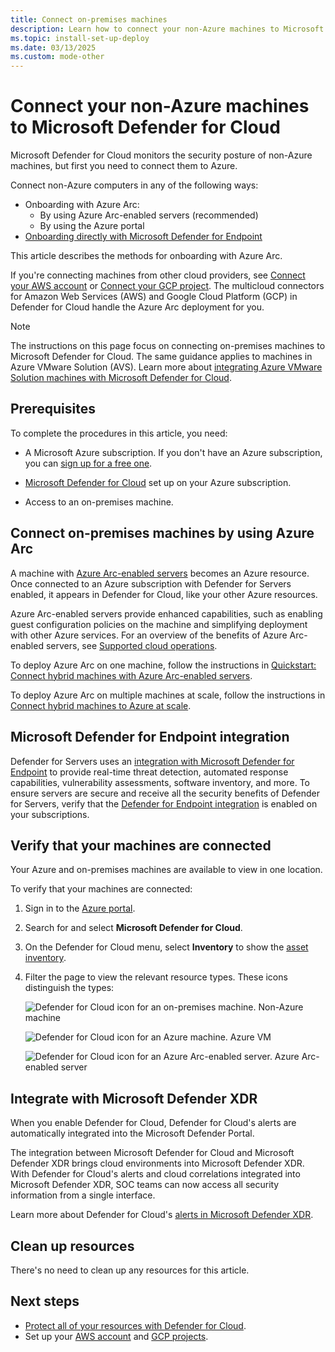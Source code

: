 ```yaml
---
title: Connect on-premises machines
description: Learn how to connect your non-Azure machines to Microsoft Defender for Cloud and monitor their security posture using Azure Arc and Defender for Endpoint.
ms.topic: install-set-up-deploy
ms.date: 03/13/2025
ms.custom: mode-other
---
```


# Connect your non-Azure machines to Microsoft Defender for Cloud

Microsoft Defender for Cloud monitors the security posture of non-Azure machines, but first you need to connect them to Azure.

Connect non-Azure computers in any of the following ways:

- Onboarding with Azure Arc:
  - By using Azure Arc-enabled servers (recommended)
  - By using the Azure portal
- [Onboarding directly with Microsoft Defender for Endpoint](onboard-machines-with-defender-for-endpoint.md)

This article describes the methods for onboarding with Azure Arc.

If you're connecting machines from other cloud providers, see [Connect your AWS account](quickstart-onboard-aws.md) or [Connect your GCP project](quickstart-onboard-gcp.md). The multicloud connectors for Amazon Web Services (AWS) and Google Cloud Platform (GCP) in Defender for Cloud handle the Azure Arc deployment for you.

> [!NOTE]
> The instructions on this page focus on connecting on-premises machines to Microsoft Defender for Cloud. The same guidance applies to machines in Azure VMware Solution (AVS). Learn more about [integrating Azure VMware Solution machines with Microsoft Defender for Cloud](/azure/azure-vmware/azure-security-integration).

## Prerequisites

To complete the procedures in this article, you need:

- A Microsoft Azure subscription. If you don't have an Azure subscription, you can [sign up for a free one](https://azure.microsoft.com/pricing/free-trial/).

- [Microsoft Defender for Cloud](get-started.md#enable-defender-for-cloud-on-your-azure-subscription) set up on your Azure subscription.

- Access to an on-premises machine.

## Connect on-premises machines by using Azure Arc

A machine with [Azure Arc-enabled servers](/azure/azure-arc/servers/overview) becomes an Azure resource. Once connected to an Azure subscription with Defender for Servers enabled, it appears in Defender for Cloud, like your other Azure resources.

Azure Arc-enabled servers provide enhanced capabilities, such as enabling guest configuration policies on the machine and simplifying deployment with other Azure services. For an overview of the benefits of Azure Arc-enabled servers, see [Supported cloud operations](/azure/azure-arc/servers/overview#supported-cloud-operations).

To deploy Azure Arc on one machine, follow the instructions in [Quickstart: Connect hybrid machines with Azure Arc-enabled servers](/azure/azure-arc/servers/learn/quick-enable-hybrid-vm).

To deploy Azure Arc on multiple machines at scale, follow the instructions in [Connect hybrid machines to Azure at scale](/azure/azure-arc/servers/onboard-service-principal).

## Microsoft Defender for Endpoint integration

Defender for Servers uses an [integration with Microsoft Defender for Endpoint](integration-defender-for-endpoint.md) to provide real-time threat detection, automated response capabilities, vulnerability assessments, software inventory, and more. To ensure servers are secure and receive all the security benefits of Defender for Servers, verify that the [Defender for Endpoint integration](enable-defender-for-endpoint.md) is enabled on your subscriptions.

## Verify that your machines are connected

Your Azure and on-premises machines are available to view in one location.

To verify that your machines are connected:

1. Sign in to the [Azure portal](https://portal.azure.com).

1. Search for and select **Microsoft Defender for Cloud**.

1. On the Defender for Cloud menu, select **Inventory** to show the [asset inventory](asset-inventory.md).

1. Filter the page to view the relevant resource types. These icons distinguish the types:

   ![Defender for Cloud icon for an on-premises machine.](./media/quickstart-onboard-machines/security-center-monitoring-icon1.png) Non-Azure machine
   
   ![Defender for Cloud icon for an Azure machine.](./media/quickstart-onboard-machines/security-center-monitoring-icon2.png) Azure VM
   
   ![Defender for Cloud icon for an Azure Arc-enabled server.](./media/quickstart-onboard-machines/arc-enabled-machine-icon.png) Azure Arc-enabled server
   
## Integrate with Microsoft Defender XDR

When you enable Defender for Cloud, Defender for Cloud's alerts are automatically integrated into the Microsoft Defender Portal.

The integration between Microsoft Defender for Cloud and Microsoft Defender XDR brings cloud environments into Microsoft Defender XDR. With Defender for Cloud's alerts and cloud correlations integrated into Microsoft Defender XDR, SOC teams can now access all security information from a single interface.

Learn more about Defender for Cloud's [alerts in Microsoft Defender XDR](concept-integration-365.md).

## Clean up resources

There's no need to clean up any resources for this article.

## Next steps

- [Protect all of your resources with Defender for Cloud](enable-all-plans.md).
- Set up your [AWS account](quickstart-onboard-aws.md) and [GCP projects](quickstart-onboard-gcp.md).
